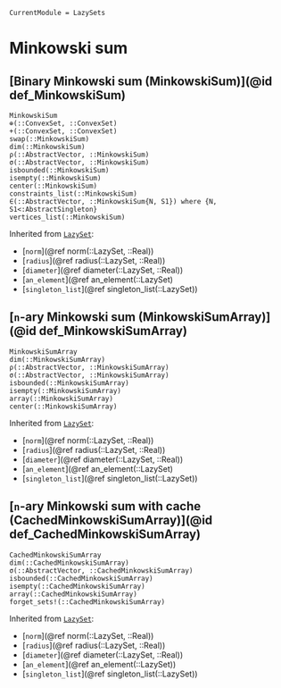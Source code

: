 ```@meta
CurrentModule = LazySets
```

# Minkowski sum

## [Binary Minkowski sum (MinkowskiSum)](@id def_MinkowskiSum)

```@docs
MinkowskiSum
⊕(::ConvexSet, ::ConvexSet)
+(::ConvexSet, ::ConvexSet)
swap(::MinkowskiSum)
dim(::MinkowskiSum)
ρ(::AbstractVector, ::MinkowskiSum)
σ(::AbstractVector, ::MinkowskiSum)
isbounded(::MinkowskiSum)
isempty(::MinkowskiSum)
center(::MinkowskiSum)
constraints_list(::MinkowskiSum)
∈(::AbstractVector, ::MinkowskiSum{N, S1}) where {N, S1<:AbstractSingleton}
vertices_list(::MinkowskiSum)
```
Inherited from [`LazySet`](@ref):
* [`norm`](@ref norm(::LazySet, ::Real))
* [`radius`](@ref radius(::LazySet, ::Real))
* [`diameter`](@ref diameter(::LazySet, ::Real))
* [`an_element`](@ref an_element(::LazySet)
* [`singleton_list`](@ref singleton_list(::LazySet))

## [``n``-ary Minkowski sum (MinkowskiSumArray)](@id def_MinkowskiSumArray)

```@docs
MinkowskiSumArray
dim(::MinkowskiSumArray)
ρ(::AbstractVector, ::MinkowskiSumArray)
σ(::AbstractVector, ::MinkowskiSumArray)
isbounded(::MinkowskiSumArray)
isempty(::MinkowskiSumArray)
array(::MinkowskiSumArray)
center(::MinkowskiSumArray)
```
Inherited from [`LazySet`](@ref):
* [`norm`](@ref norm(::LazySet, ::Real))
* [`radius`](@ref radius(::LazySet, ::Real))
* [`diameter`](@ref diameter(::LazySet, ::Real))
* [`an_element`](@ref an_element(::LazySet)
* [`singleton_list`](@ref singleton_list(::LazySet))

## [``n``-ary Minkowski sum with cache (CachedMinkowskiSumArray)](@id def_CachedMinkowskiSumArray)

```@docs
CachedMinkowskiSumArray
dim(::CachedMinkowskiSumArray)
σ(::AbstractVector, ::CachedMinkowskiSumArray)
isbounded(::CachedMinkowskiSumArray)
isempty(::CachedMinkowskiSumArray)
array(::CachedMinkowskiSumArray)
forget_sets!(::CachedMinkowskiSumArray)
```
Inherited from [`LazySet`](@ref):
* [`norm`](@ref norm(::LazySet, ::Real))
* [`radius`](@ref radius(::LazySet, ::Real))
* [`diameter`](@ref diameter(::LazySet, ::Real))
* [`an_element`](@ref an_element(::LazySet))
* [`singleton_list`](@ref singleton_list(::LazySet))
